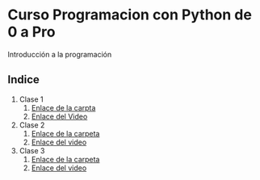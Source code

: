 # Curso Programacion con Python de 0 a Pro
Introducción a la programación


## Indice 

1. Clase 1
   1. [Enlace de la carpta](https://github.com/kevinzepeda/curso-python/tree/main/Clase%201)
   2. [Enlace del Video](https://youtu.be/vQUCUdI3HKw)
2. Clase 2
   1. [Enlace de la carpeta](https://github.com/kevinzepeda/curso-python/tree/main/Clase%202)
   2. [Enlace del video](https://youtu.be/Yig0ZZ6k6Pc)
3. Clase 3
   1. [Enlace de la carpeta](https://github.com/kevinzepeda/curso-python/tree/main/Clase%203)
   2. [Enlace del video](https://youtu.be/3UIkkmbMvd4)